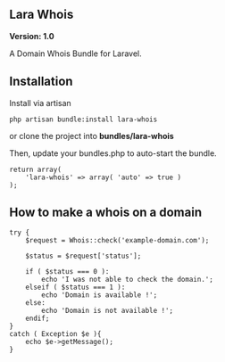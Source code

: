 ## Lara Whois
**Version: 1.0**

A Domain Whois Bundle for Laravel.

## Installation
Install via artisan

    php artisan bundle:install lara-whois

or clone the project into **bundles/lara-whois**

Then, update your bundles.php to auto-start the bundle.

    return array(
        'lara-whois' => array( 'auto' => true )
    );
    
## How to make a whois on a domain

	try {
		$request = Whois::check('example-domain.com');

		$status = $request['status'];

		if ( $status === 0 ):
			echo 'I was not able to check the domain.';
		elseif ( $status === 1 ):
			echo 'Domain is available !';
		else:
			echo 'Domain is not available !';
		endif;
	}
	catch ( Exception $e ){
		echo $e->getMessage();
	}
